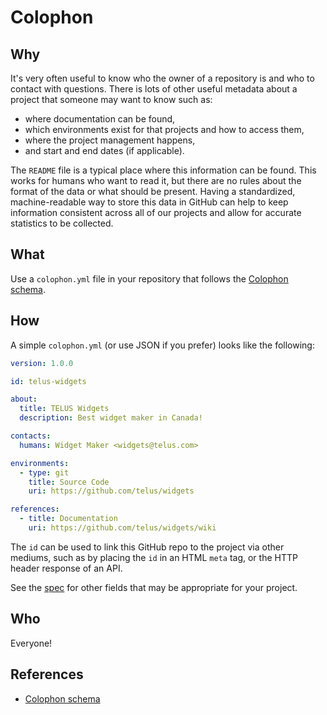 # Colophon

## Why

It's very often useful to know who the owner of a repository is and who to contact with questions. There is lots of other useful metadata about a project that someone may want to know such as:
- where documentation can be found,
- which environments exist for that projects and how to access them,
- where the project management happens,
- and start and end dates (if applicable).

The `README` file is a typical place where this information can be found. This works for humans who want to read it, but there are no rules about the format of the data or what should be present. Having a standardized, machine-readable way to store this data in GitHub can help to keep information consistent across all of our projects and allow for accurate statistics to be collected.

## What

Use a `colophon.yml` file in your repository that follows the [Colophon schema](https://github.com/ahmadnassri/colophon).

## How

A simple `colophon.yml` (or use JSON if you prefer) looks like the following:

```yaml
version: 1.0.0

id: telus-widgets

about:
  title: TELUS Widgets
  description: Best widget maker in Canada!

contacts:
  humans: Widget Maker <widgets@telus.com>

environments:
  - type: git
    title: Source Code
    uri: https://github.com/telus/widgets

references:
  - title: Documentation
    uri: https://github.com/telus/widgets/wiki
```

The `id` can be used to link this GitHub repo to the project via other mediums, such as by placing the `id` in an HTML `meta` tag, or the HTTP header response of an API.

See the [spec](https://github.com/ahmadnassri/colophon/tree/master/spec/1.0.0) for other fields that may be appropriate for your project.

## Who

Everyone!

## References

- [Colophon schema](https://github.com/ahmadnassri/colophon)

